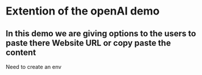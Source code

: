 # Extention of the openAI demo
## In this demo we are giving options to the users to paste there Website URL or copy paste the content

Need to create an env 
